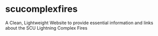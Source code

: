 # scucomplexfires
A Clean, Lightweight Website to provide essential information and links about the SCU Lightning Complex Fires
